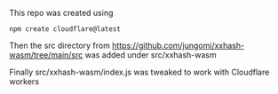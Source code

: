 This repo was created using

```
npm create cloudflare@latest
```

Then the src directory from https://github.com/jungomi/xxhash-wasm/tree/main/src was added under src/xxhash-wasm

Finally src/xxhash-wasm/index.js was tweaked to work with Cloudflare workers
